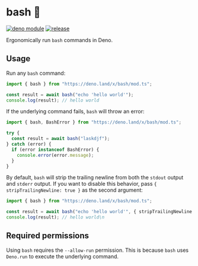 # bash :boxing_glove:

[![deno module](https://shield.deno.dev/x/bash)](https://deno.land/x/bash)
[![release](https://github.com/justinawrey/bash/actions/workflows/release.yml/badge.svg)](https://github.com/justinawrey/bash/actions/workflows/release.yml)

Ergonomically run `bash` commands in Deno.

## Usage

Run any `bash` command:

```ts
import { bash } from "https://deno.land/x/bash/mod.ts";

const result = await bash("echo 'hello world'");
console.log(result); // hello world
```

If the underlying command fails, `bash` will throw an error:

```ts
import { bash, BashError } from "https://deno.land/x/bash/mod.ts";

try {
  const result = await bash("laskdjf");
} catch (error) {
  if (error instanceof BashError) {
    console.error(error.message);
  }
}
```

By default, `bash` will strip the trailing newline from both the `stdout` output
and `stderr` output. If you want to disable this behavior, pass
`{ stripTrailingNewline: true }` as the second argument:

```ts
import { bash } from "https://deno.land/x/bash/mod.ts";

const result = await bash("echo 'hello world'", { stripTrailingNewline: true });
console.log(result); // hello world\n
```

## Required permissions

Using `bash` requires the `--allow-run` permission. This is because `bash` uses
`Deno.run` to execute the underlying command.
